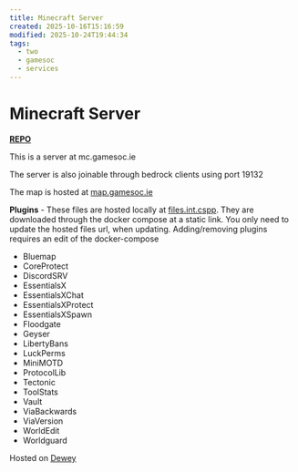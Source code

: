 ```yaml
---
title: Minecraft Server
created: 2025-10-16T15:16:59
modified: 2025-10-24T19:44:34
tags:
  - two
  - gamesoc
  - services
---
```


# **Minecraft Server**

[**REPO**](https://github.com/itzg/docker-minecraft-server)

This is a server at mc.gamesoc.ie

The server is also joinable through bedrock clients using port 19132

The map is hosted at [map.gamesoc.ie](https://map.gamesoc.ie)

**Plugins** - These files are hosted locally at [files.int.cspp](../cs++/zipline.md). They are downloaded through the docker compose at a static link. You only need to update the hosted files url, when updating. Adding/removing plugins requires an edit of the docker-compose

- Bluemap
- CoreProtect
- DiscordSRV
- EssentialsX
- EssentialsXChat
- EssentialsXProtect
- EssentialsXSpawn
- Floodgate
- Geyser
- LibertyBans
- LuckPerms
- MiniMOTD
- ProtocolLib
- Tectonic
- ToolStats
- Vault
- ViaBackwards
- ViaVersion
- WorldEdit
- Worldguard

Hosted on [Dewey](../../vms/dewey.md)
